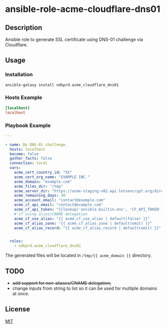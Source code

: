 # ansible-role-acme-cloudflare-dns01

## Description

Ansible role to generate SSL certificate using DNS-01 challenge via Cloudflare.

## Usage

### Installation

```bash
ansible-galaxy install ndkprd.acme_cloudflare_dns01
```

### Hosts Example

```ini
[localhost]
localhost
```

### Playbook Example

```yaml
---

- name: Do DNS-01 challenge.
  hosts: localhost
  become: false
  gather_facts: false
  connection: local
  vars:
    acme_cert_country_id: "XX"
    acme_cert_org_name: "EXAMPLE INC."
    acme_domain: "example.com"
    acme_files_dir: "/tmp"
    acme_server_dir: "https://acme-staging-v02.api.letsencrypt.org/directory"
    acme_remaining_days: 30
    acme_account_email: "contact@example.com"
    acme_cf_api_email: "contact@example.com"
    acme_cf_api_token: "{{lookup('ansible.builtin.env', 'CF_API_TOKEN') }}"
    # if using alias/CNAME delegation
    acme_cf_use_alias: "{{ acme_cf_use_alias | default(false) }}"
    acme_cf_alias_zone: "{{ acme_cf_alias_zone | default(omit) }}"
    acme_cf_alias_record: "{{ acme_cf_alias_record | default(omit) }}"


  roles:
    - ndkprd.acme_cloudflare_dns01

```

The generated files will be located in `/tmp/{{ acme_domain }}` directory.

## TODO

- ~~add support for non-aliases/CNAME delegation;~~
- change inputs from string to list so it can be used for multiple domains at once.

## License

[MIT](./LICENSE)
